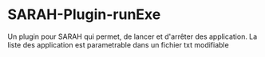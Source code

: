 SARAH-Plugin-runExe
=====================

Un plugin pour SARAH qui permet, de lancer et d'arrêter des application.
La liste des application est parametrable dans un fichier txt modifiable
